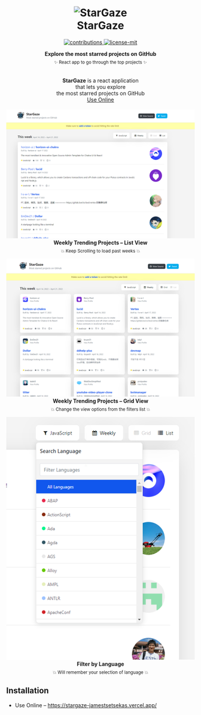 <h1 align="center">
  	<img height="100" src="https://raw.github.com/JamesTsetsekas/stargaze/master/public/img/logo.svg?sanitize=true" alt="StarGaze" /> <br> StarGaze
</h1>

<p align="center">
  <a href="https://github.com/JamesTsetsekas/stargaze">
    <img src="https://img.shields.io/badge/contributions-welcome-brightgreen.svg" alt="contributions" />
  </a>
  <a href="https://github.com/JamesTsetsekas/stargaze/blob/master/license.md">
    <img src="https://img.shields.io/badge/License-MIT-yellow.svg" alt="license-mit" />
  </a>
</p>

<p align="center">
  <b>Explore the most starred projects on GitHub</b></br>
  <sub>✨ React app to go through the top projects ✨<sub>
</p>

<p align="center">
  <br><b>StarGaze</b> is a react application<br> that lets you explore
  <br>the most starred projects on GitHub<br><a href="https://stargaze-jamestsetsekas.vercel.app/">Use Online</a>
  <br><br><img alt="stargaze" src="./.github/list.png">
  <b>Weekly Trending Projects – List View</b><br>
  <sub>💥 Keep Scrolling to load past weeks 💥</sub>
</p>

<p align="center">
  <img alt="stargaze" src="./.github/grid.png">
  <b>Weekly Trending Projects – Grid View</b><br>
  <sub>💥 Change the view options from the filters list 💥</sub>
</p>

<p align="center">
  <img alt="stargaze" src="./.github/lang.png"><br>
  <b>Filter by Language</b><br>
  <sub>💥 Will remember your selection of language 💥</sub>
</p>

## Installation

- Use Online – https://stargaze-jamestsetsekas.vercel.app/
